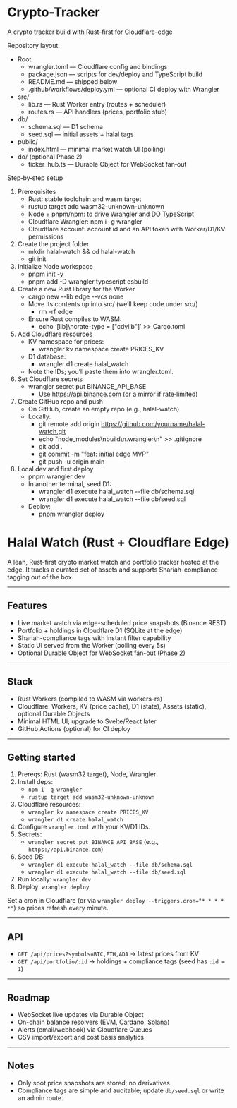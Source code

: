 # Crypto-Tracker
A crypto tracker build with Rust-first for Cloudflare-edge

Repository layout
- Root
    - wrangler.toml — Cloudflare config and bindings
    - package.json — scripts for dev/deploy and TypeScript build
    - README.md — shipped below
    - .github/workflows/deploy.yml — optional CI deploy with Wrangler
- src/
    - lib.rs — Rust Worker entry (routes + scheduler)
    - routes.rs — API handlers (prices, portfolio stub)
- db/
    - schema.sql — D1 schema
    - seed.sql — initial assets + halal tags
- public/
    - index.html — minimal market watch UI (polling)
- do/ (optional Phase 2)
    - ticker_hub.ts — Durable Object for WebSocket fan‑out

Step‑by‑step setup
1. Prerequisites
    - Rust: stable toolchain and wasm target
    - rustup target add wasm32-unknown-unknown
    - Node + pnpm/npm: to drive Wrangler and DO TypeScript
    - Cloudflare Wrangler: npm i -g wrangler
    - Cloudflare account: account id and an API token with Worker/D1/KV permissions
2. Create the project folder
    - mkdir halal-watch && cd halal-watch
    - git init
3. Initialize Node workspace
    - pnpm init -y
    - pnpm add -D wrangler typescript esbuild
4. Create a new Rust library for the Worker
    - cargo new --lib edge --vcs none
    - Move its contents up into src/ (we’ll keep code under src/)
        - rm -rf edge
    - Ensure Rust compiles to WASM:
        - echo ‘[lib]\ncrate-type = ["cdylib"]’ >> Cargo.toml
5. Add Cloudflare resources
    - KV namespace for prices:
        - wrangler kv namespace create PRICES_KV
    - D1 database:
        - wrangler d1 create halal_watch
    - Note the IDs; you’ll paste them into wrangler.toml.
6. Set Cloudflare secrets
    - wrangler secret put BINANCE_API_BASE
        - Use https://api.binance.com (or a mirror if rate‑limited)
7. Create GitHub repo and push
    - On GitHub, create an empty repo (e.g., halal-watch)
    - Locally:
        - git remote add origin https://github.com/yourname/halal-watch.git
        - echo "node_modules\nbuild\n.wrangler\n" >> .gitignore
        - git add .
        - git commit -m "feat: initial edge MVP"
        - git push -u origin main
8. Local dev and first deploy
    - pnpm wrangler dev
    - In another terminal, seed D1:
        - wrangler d1 execute halal_watch --file db/schema.sql
        - wrangler d1 execute halal_watch --file db/seed.sql
    - Deploy:
        - pnpm wrangler deploy

# Halal Watch (Rust + Cloudflare Edge)

A lean, Rust-first crypto market watch and portfolio tracker hosted at the edge. It tracks a curated set of assets and supports Shariah-compliance tagging out of the box.

---

## Features

- Live market watch via edge-scheduled price snapshots (Binance REST)
- Portfolio + holdings in Cloudflare D1 (SQLite at the edge)
- Shariah-compliance tags with instant filter capability
- Static UI served from the Worker (polling every 5s)
- Optional Durable Object for WebSocket fan-out (Phase 2)

---

## Stack

- Rust Workers (compiled to WASM via workers-rs)
- Cloudflare: Workers, KV (price cache), D1 (state), Assets (static), optional Durable Objects
- Minimal HTML UI; upgrade to Svelte/React later
- GitHub Actions (optional) for CI deploy

---

## Getting started

1. Prereqs: Rust (wasm32 target), Node, Wrangler
2. Install deps:
   - `npm i -g wrangler`
   - `rustup target add wasm32-unknown-unknown`
3. Cloudflare resources:
   - `wrangler kv namespace create PRICES_KV`
   - `wrangler d1 create halal_watch`
4. Configure `wrangler.toml` with your KV/D1 IDs.
5. Secrets:
   - `wrangler secret put BINANCE_API_BASE` (e.g., `https://api.binance.com`)
6. Seed DB:
   - `wrangler d1 execute halal_watch --file db/schema.sql`
   - `wrangler d1 execute halal_watch --file db/seed.sql`
7. Run locally: `wrangler dev`
8. Deploy: `wrangler deploy`

Set a cron in Cloudflare (or via `wrangler deploy --triggers.cron="* * * * *"`) so prices refresh every minute.

---

## API

- `GET /api/prices?symbols=BTC,ETH,ADA` → latest prices from KV
- `GET /api/portfolio/:id` → holdings + compliance tags (seed has `:id = 1`)

---

## Roadmap

- WebSocket live updates via Durable Object
- On-chain balance resolvers (EVM, Cardano, Solana)
- Alerts (email/webhook) via Cloudflare Queues
- CSV import/export and cost basis analytics

---

## Notes

- Only spot price snapshots are stored; no derivatives.
- Compliance tags are simple and auditable; update `db/seed.sql` or write an admin route.
